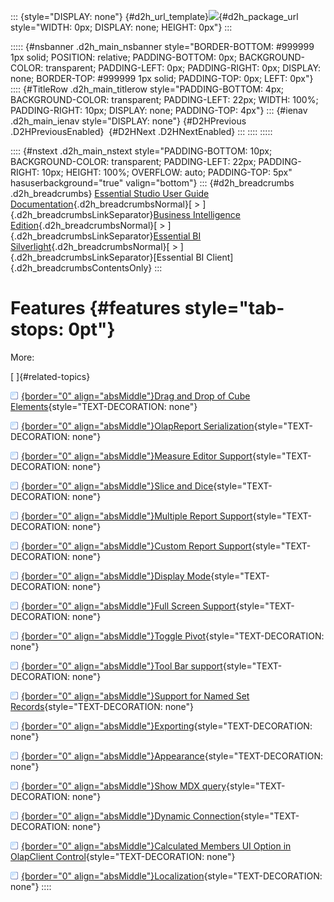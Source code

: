 ::: {style="DISPLAY: none"}
[](ms-xhelp:///?Id=d2h_url_template){#d2h_url_template}![](!package_url!){#d2h_package_url style="WIDTH: 0px; DISPLAY: none; HEIGHT: 0px"}
:::

::::: {#nsbanner .d2h_main_nsbanner style="BORDER-BOTTOM: #999999 1px solid; POSITION: relative; PADDING-BOTTOM: 0px; BACKGROUND-COLOR: transparent; PADDING-LEFT: 0px; PADDING-RIGHT: 0px; DISPLAY: none; BORDER-TOP: #999999 1px solid; PADDING-TOP: 0px; LEFT: 0px"}
:::: {#TitleRow .d2h_main_titlerow style="PADDING-BOTTOM: 4px; BACKGROUND-COLOR: transparent; PADDING-LEFT: 22px; WIDTH: 100%; PADDING-RIGHT: 10px; DISPLAY: none; PADDING-TOP: 4px"}
::: {#ienav .d2h_main_ienav style="DISPLAY: none"}
[](ms-xhelp:///?Id=88424150-0385-4b7f-9d5d-5e7e64069cee){#D2HPrevious .D2HPreviousEnabled}  [](ms-xhelp:///?Id=84a2422c-b790-477e-9060-1b329b097c02){#D2HNext .D2HNextEnabled}
:::
::::
:::::

:::: {#nstext .d2h_main_nstext style="PADDING-BOTTOM: 10px; BACKGROUND-COLOR: transparent; PADDING-LEFT: 22px; PADDING-RIGHT: 10px; HEIGHT: 100%; OVERFLOW: auto; PADDING-TOP: 5px" hasuserbackground="true" valign="bottom"}
::: {#d2h_breadcrumbs .d2h_breadcrumbs}
[Essential Studio User Guide Documentation](ms-xhelp:///?Id=12457748-09e3-4d74-a240-8e049cedf030){.d2h_breadcrumbsNormal}[ \> ]{.d2h_breadcrumbsLinkSeparator}[Business Intelligence Edition](ms-xhelp:///?Id=fdf33dd8-62b2-47b9-ad7b-fc50e590bca5){.d2h_breadcrumbsNormal}[ \> ]{.d2h_breadcrumbsLinkSeparator}[Essential BI Silverlight](ms-xhelp:///?Id=c006b39c-6aa2-4637-b7de-3e7b6cb3f9f9){.d2h_breadcrumbsNormal}[ \> ]{.d2h_breadcrumbsLinkSeparator}[Essential BI Client]{.d2h_breadcrumbsContentsOnly}
:::

# Features {#features style="tab-stops: 0pt"}

More:

[ ]{#related-topics}

[![](button.gif){border="0" align="absMiddle"}Drag and Drop of Cube Elements](ms-xhelp:///?Id=84a2422c-b790-477e-9060-1b329b097c02){style="TEXT-DECORATION: none"}

[![](button.gif){border="0" align="absMiddle"}OlapReport Serialization](ms-xhelp:///?Id=a63ed5b9-eec8-4d34-97f0-d0b10e84ef01){style="TEXT-DECORATION: none"}

[![](button.gif){border="0" align="absMiddle"}Measure Editor Support](ms-xhelp:///?Id=51de340b-7343-4a6b-8c3d-fd1bc7bb9700){style="TEXT-DECORATION: none"}

[![](button.gif){border="0" align="absMiddle"}Slice and Dice](ms-xhelp:///?Id=268be4ee-b8a4-42f9-8f9a-219eb7406c97){style="TEXT-DECORATION: none"}

[![](button.gif){border="0" align="absMiddle"}Multiple Report Support](ms-xhelp:///?Id=3c895781-b1ed-4987-888d-aa929836a96d){style="TEXT-DECORATION: none"}

[![](button.gif){border="0" align="absMiddle"}Custom Report Support](ms-xhelp:///?Id=d6400d99-db53-481f-8258-8455f70aec39){style="TEXT-DECORATION: none"}

[![](button.gif){border="0" align="absMiddle"}Display Mode](ms-xhelp:///?Id=8747ebe5-ae8a-4ba9-8941-3249721faa65){style="TEXT-DECORATION: none"}

[![](button.gif){border="0" align="absMiddle"}Full Screen Support](ms-xhelp:///?Id=843057a1-197d-4ebc-a70c-6a9c64dc0a60){style="TEXT-DECORATION: none"}

[![](button.gif){border="0" align="absMiddle"}Toggle Pivot](ms-xhelp:///?Id=6c2c1dfd-f224-45be-8dbc-56bd82cb55c4){style="TEXT-DECORATION: none"}

[![](button.gif){border="0" align="absMiddle"}Tool Bar support](ms-xhelp:///?Id=f56ade81-bc97-44f8-ad2c-78b1b692ac85){style="TEXT-DECORATION: none"}

[![](button.gif){border="0" align="absMiddle"}Support for Named Set Records](ms-xhelp:///?Id=44d0abd3-5d83-47af-ac00-f4d818bf83d4){style="TEXT-DECORATION: none"}

[![](button.gif){border="0" align="absMiddle"}Exporting](ms-xhelp:///?Id=83589281-d5a0-4ade-b814-c214ab28c427){style="TEXT-DECORATION: none"}

[![](button.gif){border="0" align="absMiddle"}Appearance](ms-xhelp:///?Id=9dc171da-d154-476e-a668-8bc82930f8c8){style="TEXT-DECORATION: none"}

[![](button.gif){border="0" align="absMiddle"}Show MDX query](ms-xhelp:///?Id=c764e711-8123-452e-8802-da6df8cbd460){style="TEXT-DECORATION: none"}

[![](button.gif){border="0" align="absMiddle"}Dynamic Connection](ms-xhelp:///?Id=5e3f1d5c-e3ab-4616-85a9-95f29007fa68){style="TEXT-DECORATION: none"}

[![](button.gif){border="0" align="absMiddle"}Calculated Members UI Option in OlapClient Control](ms-xhelp:///?Id=d71f52d3-9646-4f9b-a3b4-7ed6e512c4e0){style="TEXT-DECORATION: none"}

[![](button.gif){border="0" align="absMiddle"}Localization](ms-xhelp:///?Id=c1120d80-9a47-4db6-9748-82249e3c05b3){style="TEXT-DECORATION: none"}
::::
